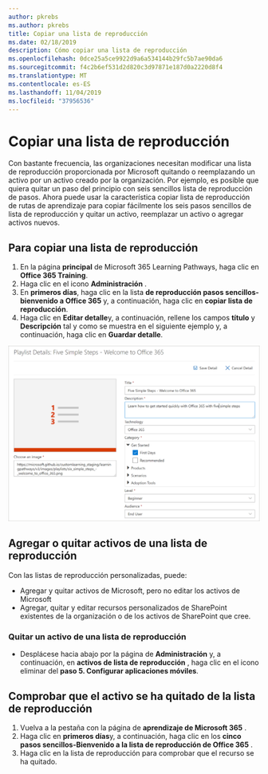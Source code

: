 ```yaml
---
author: pkrebs
ms.author: pkrebs
title: Copiar una lista de reproducción
ms.date: 02/18/2019
description: Cómo copiar una lista de reproducción
ms.openlocfilehash: 0dce25a5ce9922d9a6a534144b29fc5b7ae90da6
ms.sourcegitcommit: f4c2b6ef531d2d820c3d97871e187d0a2220d8f4
ms.translationtype: MT
ms.contentlocale: es-ES
ms.lasthandoff: 11/04/2019
ms.locfileid: "37956536"
---
```

# <a name="copy-a-playlist"></a>Copiar una lista de reproducción
Con bastante frecuencia, las organizaciones necesitan modificar una lista de reproducción proporcionada por Microsoft quitando o reemplazando un activo por un activo creado por la organización. Por ejemplo, es posible que quiera quitar un paso del principio con seis sencillos lista de reproducción de pasos. Ahora puede usar la característica copiar lista de reproducción de rutas de aprendizaje para copiar fácilmente los seis pasos sencillos de lista de reproducción y quitar un activo, reemplazar un activo o agregar activos nuevos. 

## <a name="to-copy-a-playlist"></a>Para copiar una lista de reproducción

1. En la página **principal** de Microsoft 365 Learning Pathways, haga clic en **Office 365 Training**.
2. Haga clic en el icono **Administración** .
3. En **primeros días**, haga clic en la lista **de reproducción pasos sencillos-bienvenido a Office 365** y, a continuación, haga clic en **copiar lista de reproducción**. 
4. Haga clic en **Editar detalle**y, a continuación, rellene los campos **título** y **Descripción** tal y como se muestra en el siguiente ejemplo y, a continuación, haga clic en **Guardar detalle**.  
 
![CG-copyplaylist5steps. png](media/cg-copyplaylist5steps.png)

## <a name="add-or-remove-assets-from-a-playlist"></a>Agregar o quitar activos de una lista de reproducción
Con las listas de reproducción personalizadas, puede:
- Agregar y quitar activos de Microsoft, pero no editar los activos de Microsoft
- Agregar, quitar y editar recursos personalizados de SharePoint existentes de la organización o de los activos de SharePoint que cree. 

### <a name="remove-an-asset-from-a-playlist"></a>Quitar un activo de una lista de reproducción
- Desplácese hacia abajo por la página de **Administración** y, a continuación, en **activos de lista de reproducción** , haga clic en el icono eliminar del **paso 5. Configurar aplicaciones móviles**. 

## <a name="verify-the-asset-is-removed-from-the-playlist"></a>Comprobar que el activo se ha quitado de la lista de reproducción
1. Vuelva a la pestaña con la página de **aprendizaje de Microsoft 365** .
2. Haga clic en **primeros días**y, a continuación, haga clic en los **cinco pasos sencillos-Bienvenido a la lista de reproducción de Office 365** . 
3. Haga clic en la lista de reproducción para comprobar que el recurso se ha quitado.


